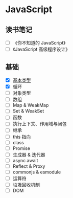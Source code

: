 # JavaScript

## 读书笔记

- [ ] 《你不知道的 JavaScript》
- [ ] 《JavaScript 高级程序设计》

## 基础

- [x] [基本类型](./BasicDataType.md)
- [x] 循环
- [ ] 对象类型
- [ ] 数组
- [ ] Map & WeakMap
- [ ] Set & WeakSet
- [ ] 函数
- [ ] 执行上下文、作用域与闭包
- [ ] 继承
- [ ] this 指向
- [ ] class
- [ ] Promise
- [ ] 生成器 & 迭代器
- [ ] async await
- [ ] Reflect & Proxy
- [ ] commonjs & esmodule
- [ ] 运算符
- [ ] 垃圾回收机制
- [ ] DOM
